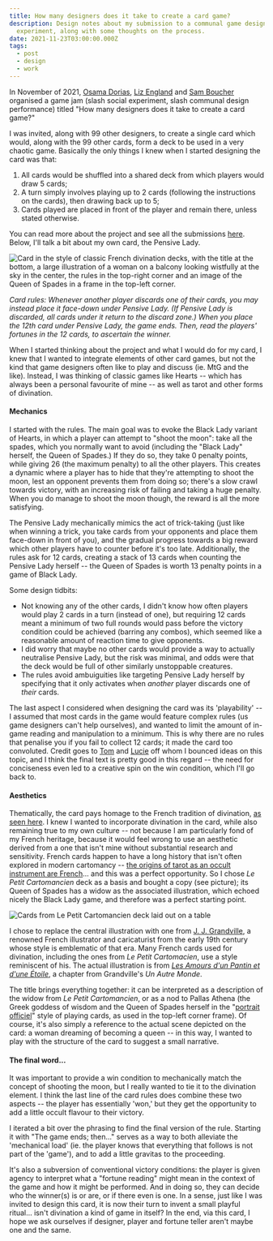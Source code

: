 ```yaml
---
title: How many designers does it take to create a card game?
description: Design notes about my submission to a communal game design
  experiment, along with some thoughts on the process.
date: 2021-11-23T03:00:00.000Z
tags:
  - post
  - design
  - work
---
```

In November of 2021, [Osama Dorias](https://twitter.com/osamadorias), [Liz England](https://twitter.com/lizardengland) and [Sam Boucher](https://twitter.com/MonsieurEureka) organised a game jam (slash social experiment, slash communal design performance) titled "How many designers does it take to create a card game?"

I was invited, along with 99 other designers, to create a single card which would, along with the 99 other cards, form a deck to be used in a very chaotic game. Basically the only things I knew when I started designing the card was that:

1. All cards would be shuffled into a shared deck from which players would draw 5 cards;
2. A turn simply involves playing up to 2 cards (following the instructions on the cards), then drawing back up to 5;
3. Cards played are placed in front of the player and remain there, unless stated otherwise.

You can read more about the project and see all the submissions [here](http://howmanydesignersdoesittake.com). Below, I'll talk a bit about my own card, the Pensive Lady.

<img src="/assets/img/hmddittmac-pensive-lady-small.png" title="Pensive Lady" alt="Card in the style of classic French divination decks, with the title at the bottom, a large illustration of a woman on a balcony looking wistfully at the sky in the center, the rules in the top-right corner and an image of the Queen of Spades in a frame in the top-left corner.">

*Card rules: Whenever another player discards one of their cards, you may instead place it face-down under Pensive Lady. (If Pensive Lady is discarded, all cards under it return to the discard zone.) When you place the 12th card under Pensive Lady, the game ends. Then, read the players' fortunes in the 12 cards, to ascertain the winner.*

When I started thinking about the project and what I would do for my card, I knew that I wanted to integrate elements of other card games, but not the kind that game designers often like to play and discuss (ie. MtG and the like). Instead, I was thinking of classic games like Hearts -- which has always been a personal favourite of mine -- as well as tarot and other forms of divination.

#### Mechanics

I started with the rules. The main goal was to evoke the Black Lady variant of Hearts, in which a player can attempt to "shoot the moon": take all the spades, which you normally want to avoid (including the "Black Lady" herself, the Queen of Spades.) If they do so, they take 0 penalty points, while giving 26 (the maximum penalty) to all the other players. This creates a dynamic where a player has to hide that they're attempting to shoot the moon, lest an opponent prevents them from doing so; there's a slow crawl towards victory, with an increasing risk of failing and taking a huge penalty. When you do manage to shoot the moon though, the reward is all the more satisfying.

The Pensive Lady mechanically mimics the act of trick-taking (just like when winning a trick, you take cards from your opponents and place them face-down in front of you), and the gradual progress towards a big reward which other players have to counter before it's too late. Additionally, the rules ask for 12 cards, creating a stack of 13 cards when counting the Pensive Lady herself -- the Queen of Spades is worth 13 penalty points in a game of Black Lady.

Some design tidbits:

* Not knowing any of the other cards, I didn't know how often players would play 2 cards in a turn (instead of one), but requiring 12 cards meant a minimum of two full rounds would pass before the victory condition could be achieved (barring any combos), which seemed like a reasonable amount of reaction time to give opponents.
* I did worry that maybe no other cards would provide a way to actually neutralise Pensive Lady, but the risk was minimal, and odds were that the deck would be full of other similarly unstoppable creatures.
* The rules avoid ambuiguities like targeting Pensive Lady herself by specifying that it only activates when *another* player discards one of *their* cards.

The last aspect I considered when designing the card was its 'playability' -- I assumed that most cards in the game would feature complex rules (us game designers can't help ourselves), and wanted to limit the amount of in-game reading and manipulation to a minimum. This is why there are no rules that penalise you if you fail to collect 12 cards; it made the card too convoluted. Credit goes to [Tom](https://twitter.com/Robomachin) and [Lucie](https://twitter.com/LucieViatge) off whom I bounced ideas on this topic, and I think the final text is pretty good in this regard -- the need for conciseness even led to a creative spin on the win condition, which I'll go back to.

#### Aesthetics

Thematically, the card pays homage to the French tradition of divination, [as seen here](https://www.wopc.co.uk/france/livre-du-destin). I knew I wanted to incorporate divination in the card, while also remaining true to my own culture -- not because I am particularly fond of my French heritage, because it would feel wrong to use an aesthetic derived from a one that isn't mine without substantial research and sensitivity. French cards happen to have a long history that isn't often explored in modern cartomancy -- [the origins of tarot as an occult instrument are French](https://en.wikipedia.org/wiki/Tarot_card_reading)... and this was a perfect opportunity. So I chose *Le Petit Cartomancien* deck as a basis and bought a copy (see picture); its Queen of Spades has a widow as the associated illustration, which echoed nicely the Black Lady game, and therefore was a perfect starting point.

<img src="/assets/img/petit-cartomancien.png" title="Le Petit Cartomancien" alt="Cards from Le Petit Cartomancien deck laid out on a table">

I chose to replace the central illustration with one from [J. J. Grandville](https://en.wikipedia.org/wiki/Jean_Ignace_Isidore_Gérard_Grandville), a renowned French illustrator and caricaturist from the early 19th century whose style is emblematic of that era. Many French cards used for divination, including the ones from *Le Petit Cartomacien*, use a style reminiscent of his. The actual illustration is from *[Les Amours d'un Pantin et d'une Étoile](https://gallica.bnf.fr/ark:/12148/bpt6k101975j/f128.item.texteImage)*, a chapter from Grandville's *Un Autre Monde*.

The title brings everything together: it can be interpreted as a description of the widow from *Le Petit Cartomancien*, or as a nod to Pallas Athena (the Greek goddess of wisdom and the Queen of Spades herself in the "[portrait officiel](https://en.wikipedia.org/wiki/French-suited_playing_cards#Paris_pattern)" style of playing cards, as used in the top-left corner frame). Of course, it's also simply a reference to the actual scene depicted on the card: a woman dreaming of becoming a queen -- in this way, I wanted to play with the structure of the card to suggest a small narrative.

#### The final word...

It was important to provide a win condition to mechanically match the concept of shooting the moon, but I really wanted to tie it to the divination element. I think the last line of the card rules does combine these two aspects -- the player has essentially 'won,' but they get the opportunity to add a little occult flavour to their victory.

I iterated a bit over the phrasing to find the final version of the rule. Starting it with "The game ends; then..." serves as a way to both alleviate the 'mechanical load' (ie. the player knows that everything that follows is not part of the 'game'), and to add a little gravitas to the proceeding.

It's also a subversion of conventional victory conditions: the player is given agency to interpret what a "fortune reading" might mean in the context of the game and how it might be performed. And in doing so, they can decide who the winner(s) is or are, or if there even is one. In a sense, just like I was invited to design this card, it is now their turn to invent a small playful ritual... isn't divination a kind of game in itself? In the end, via this card, I hope we ask ourselves if designer, player and fortune teller aren't maybe one and the same.